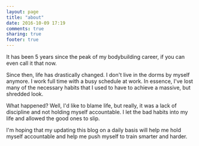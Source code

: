 ```yaml
---
layout: page
title: "about"
date: 2016-10-09 17:19
comments: true
sharing: true
footer: true
---
```


It has been 5 years since the peak of my bodybuilding career, if you can even call it that now.

Since then, life has drastically changed. I don't live in the dorms by myself anymore. I work full time with a busy schedule at work. In essence, I've lost many of the necessary habits that I used to have to achieve a massive, but shredded look.

What happened? Well, I'd like to blame life, but really, it was a lack of discipline and not holding myself accountable. I let the bad habits into my life and allowed the good ones to slip.

I'm hoping that my updating this blog on a daily basis will help me hold myself accountable and help me push myself to train smarter and harder.
